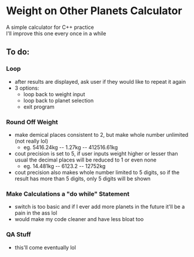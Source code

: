 # Weight on Other Planets Calculator

A simple calculator for C++ practice  
I'll improve this one every once in a while  
  
  
## To do:

### **Loop**  
- after results are displayed, ask user if they would like to repeat it again
- 3 options:
  - loop back to weight input
  - loop back to planet selection
  - exit program  
  
  
### **Round Off Weight**
- make demical places consistent to 2, but make whole number unlimited (not really lol)
  - eg. 5416.24kg -- 1.27kg -- 412516.61kg
- cout precision is set to 5, if user inputs weight higher or lesser than usual the decimal places will be reduced to 1 or even none
  - eg. 14.481kg -- 6123.2 -- 12752kg
- cout precision also makes whole number limited to 5 digits, so if the result has more than 5 digits, only 5 digits will be shown
  
  
### **Make Calculations a "do while" Statement**
- switch is too basic and if I ever add more planets in the future it'll be a pain in the ass lol
- would make my code cleaner and have less bloat too
  
  
### **QA Stuff**
- this'll come eventually lol
